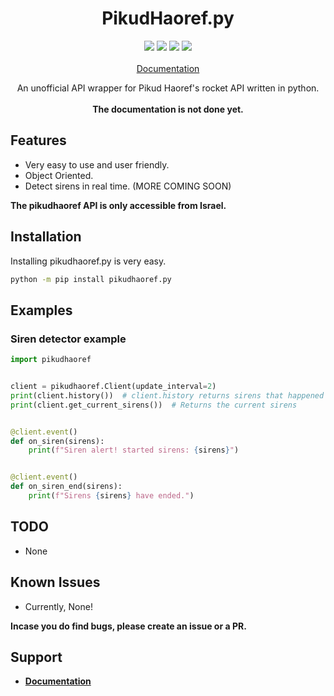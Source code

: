 <h1 align="center">PikudHaoref.py</h1>

<p align="center">
  <a href="https://www.codefactor.io/repository/github/adam757521/pikudhaoref.py"><img src="https://img.shields.io/codefactor/grade/github/adam757521/PikudHaoref.py?style=flat-square" /></a>
  <a href="https://pepy.tech/project/PikudHaoref.py"><img src="https://img.shields.io/pypi/dm/PikudHaoref.py?color=green&style=flat-square" /></a>
  <a href="https://pypi.org/project/PikudHaoref.py/"><img src="https://img.shields.io/pypi/v/PikudHaoref.py?style=flat-square" /></a>
  <a href=""><img src="https://img.shields.io/pypi/l/PikudHaoref.py?style=flat-square" /></a>
  <br></br>
  <a href="#">Documentation</a>
</p>

<p align="center">
   An unofficial API wrapper for Pikud Haoref's rocket API written in python.
   <br></br>
  <b>The documentation is not done yet.</b>
</p>

Features
-------------

- Very easy to use and user friendly.
- Object Oriented.
- Detect sirens in real time.
(MORE COMING SOON)

**The pikudhaoref API is only accessible from Israel.**

Installation
--------------

Installing pikudhaoref.py is very easy.

```sh
python -m pip install pikudhaoref.py
```

Examples
--------------

### Siren detector example ###

```py
import pikudhaoref


client = pikudhaoref.Client(update_interval=2)
print(client.history())  # client.history returns sirens that happened in the last 24 hours.
print(client.get_current_sirens())  # Returns the current sirens


@client.event()
def on_siren(sirens):
    print(f"Siren alert! started sirens: {sirens}")


@client.event()
def on_siren_end(sirens):
    print(f"Sirens {sirens} have ended.")
```

TODO
--------------

- None

Known Issues
--------------

- Currently, None!

**Incase you do find bugs, please create an issue or a PR.**

Support
--------------

- **[Documentation](#)**
